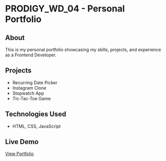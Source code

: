 # PRODIGY_WD_04 - Personal Portfolio

## About
This is my personal portfolio showcasing my skills, projects, and experience as a Frontend Developer.

## Projects
- Recurring Date Picker
- Instagram Clone
- Stopwatch App
- Tic-Tac-Toe Game

## Technologies Used
- HTML, CSS, JavaScript

## Live Demo
[View Portfolio](https://krishnakanta-biswal.github.io/PRODIGY_WD_04/)
